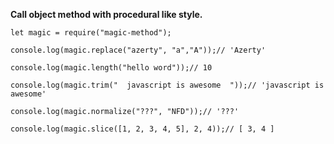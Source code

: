 
**Call object method with procedural like style.**

```
let magic = require("magic-method");

console.log(magic.replace("azerty", "a","A"));// 'Azerty'

console.log(magic.length("hello word"));// 10

console.log(magic.trim("  javascript is awesome  "));// 'javascript is awesome'

console.log(magic.normalize("???", "NFD"));// '???'

console.log(magic.slice([1, 2, 3, 4, 5], 2, 4));// [ 3, 4 ]
```
